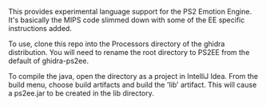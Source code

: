 This provides experimental language support for the PS2 Emotion Engine.
It's basically the MIPS code slimmed down with some of the EE specific instructions added.

To use, clone this repo into the Processors directory of the ghidra distribution.
You will need to rename the root directory to PS2EE from the default of ghidra-ps2ee.

To compile the java, open the directory as a project in IntelliJ Idea. From the build
menu, choose build artifacts and build the 'lib' artifact. This will cause a
ps2ee.jar to be created in the lib directory.


